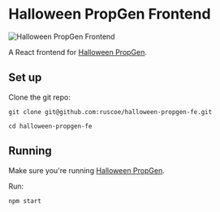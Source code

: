 # Halloween PropGen Frontend

![Halloween PropGen Frontend](https://github.com/user-attachments/assets/8f2f9373-eb02-4532-9c16-75b774cd61bb)

A React frontend for [Halloween PropGen](https://github.com/ruscoe/halloween-propgen).

## Set up

Clone the git repo:

`git clone git@github.com:ruscoe/halloween-propgen-fe.git`

`cd halloween-propgen-fe`

## Running

Make sure you're running [Halloween PropGen](https://github.com/ruscoe/halloween-propgen).

Run:

`npm start`
